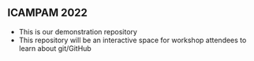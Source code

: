 ## ICAMPAM 2022
* This is our demonstration repository
* This repository will be an interactive space for workshop attendees
  to learn about git/GitHub
